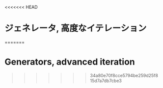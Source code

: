 
<<<<<<< HEAD
# ジェネレータ, 高度なイテレーション
=======
# Generators, advanced iteration
>>>>>>> 34a80e70f8cce5794be259d25f815d7a7db7cbe3
